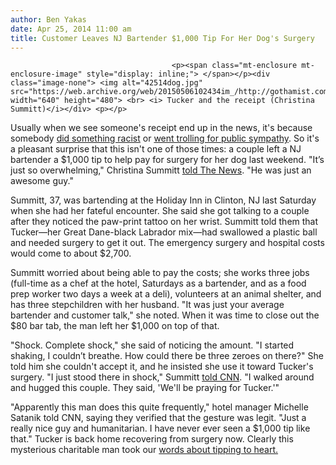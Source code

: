 ```yaml
---
author: Ben Yakas
date: Apr 25, 2014 11:00 am
title: Customer Leaves NJ Bartender $1,000 Tip For Her Dog's Surgery
---
```


	
										<p><span class="mt-enclosure mt-enclosure-image" style="display: inline;"> </span></p><div class="image-none"> <img alt="42514dog.jpg" src="https://web.archive.org/web/20150506102434im_/http://gothamist.com/attachments/byakas/42514dog.jpg" width="640" height="480"> <br> <i> Tucker and the receipt (Christina Summitt)</i></div> <p></p>

<p>Usually when we see someone&apos;s receipt end up in the news, it&apos;s because somebody <a href="https://web.archive.org/web/20150506102434/http://gothamist.com/2013/12/20/manhattan_lawyer_says_loehmanns_sol.php">did something racist</a> or <a href="https://web.archive.org/web/20150506102434/http://gothamist.com/tags/daynamorales">went trolling for public sympathy</a>. So it&apos;s a pleasant surprise that this isn&apos;t one of those times: a couple left a NJ bartender a $1,000 tip to help pay for surgery for her dog last weekend. &quot;It&#x2019;s just so overwhelming,&quot; Christina Summitt <a href="https://web.archive.org/web/20150506102434/http://www.nydailynews.com/news/national/anonymous-tipper-helps-pay-n-dog-surgery-article-1.1768107">told The News</a>. &quot;He was just an awesome guy.&quot;</p>

<p>Summitt, 37, was bartending at the Holiday Inn in Clinton, NJ last Saturday when she had her fateful encounter. She said she got talking to a couple after they noticed the paw-print tattoo on her wrist. Summitt told them that Tucker&#x2014;her Great Dane-black Labrador mix&#x2014;had swallowed a plastic ball and needed surgery to get it out. The emergency surgery and hospital costs would come to about $2,700.</p>

<p>Summitt worried about being able to pay the costs; she works three jobs (full-time as a chef at the hotel, Saturdays as a bartender, and as a food prep worker two days a week at a deli), volunteers at an animal shelter, and has three stepchildren with her husband. &quot;It was just your average bartender and customer talk,&quot; she noted. When it was time to close out the $80 bar tab, the man left her $1,000 on top of that.</p>

<p>&quot;Shock. Complete shock,&quot; she said of noticing the amount. &quot;I started shaking, I couldn&#x2019;t breathe. How could there be three zeroes on there?&quot; She told him she couldn&apos;t accept it, and he insisted she use it toward Tucker&apos;s surgery. &quot;I just stood there in shock,&quot; Summitt <a href="https://web.archive.org/web/20150506102434/http://edition.cnn.com/2014/04/23/living/bartender-tip-dog/index.html">told CNN</a>. &quot;I walked around and hugged this couple. They said, &apos;We&apos;ll be praying for Tucker.&apos;&quot;</p>

<p>&quot;Apparently this man does this quite frequently,&quot; hotel manager Michelle Satanik told CNN, saying they verified that the gesture was legit. &quot;Just a really nice guy and humanitarian. I have never ever seen a $1,000 tip like that.&quot; Tucker is back home recovering from surgery now. Clearly this mysterious charitable man took our <a href="https://web.archive.org/web/20150506102434/http://gothamist.com/2014/04/22/my_waiter_was_rude_what_should_i_ti.php">words about tipping to heart.</a></p>					
										
									
				